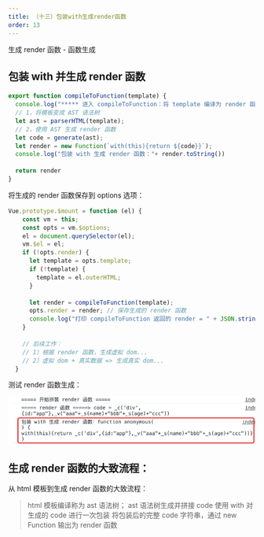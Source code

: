 ```yaml
---
title: （十三）包装with生成render函数
order: 13
---
```


生成 render 函数 - 函数生成

<!-- more -->

## 包装 with 并生成 render 函数

```js
export function compileToFunction(template) {
  console.log("***** 进入 compileToFunction：将 template 编译为 render 函数 *****")
  // 1，将模板变成 AST 语法树
  let ast = parserHTML(template);
  // 2，使用 AST 生成 render 函数
  let code = generate(ast);
  let render = new Function(`with(this){return ${code}}`);
  console.log("包装 with 生成 render 函数："+ render.toString())

  return render
}
```

将生成的 render 函数保存到 options 选项：

```js
Vue.prototype.$mount = function (el) {
    const vm = this;
    const opts = vm.$options;
    el = document.querySelector(el);
    vm.$el = el;
    if (!opts.render) {
      let template = opts.template;
      if (!template) {
        template = el.outerHTML;
      }

      let render = compileToFunction(template);
      opts.render = render;	// 保存生成的 render 函数
      console.log("打印 compileToFunction 返回的 render = " + JSON.stringify(render))
    }

  	// 后续工作：
  	// 1）根据 render 函数，生成虚拟 dom...
  	// 2）虚拟 dom + 真实数据 => 生成真实 dom...
  }
```

测试 render 函数生成：

![](/images/手写vue2源码/（十三）包装with生成render函数/打印输出1.png)

## 生成 render 函数的大致流程：

从 html 模板到生成 render 函数的大致流程：

> html 模板编译称为 ast 语法树；
> ast 语法树生成并拼接 code
> 使用 with 对生成的 code 进行一次包装
> 将包装后的完整 code 字符串，通过 new Function 输出为 render 函数
